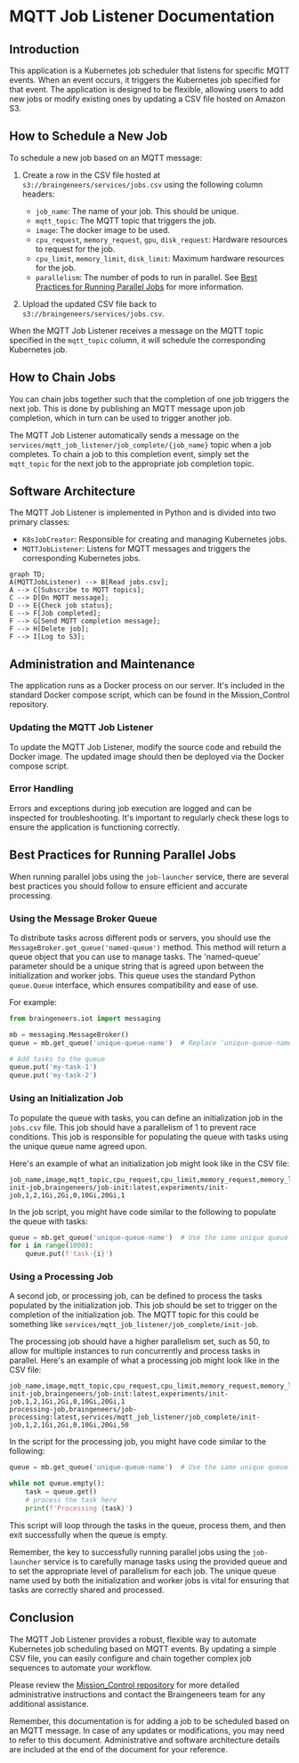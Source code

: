 # MQTT Job Listener Documentation

## Introduction

This application is a Kubernetes job scheduler that listens for specific MQTT events. When an event occurs, it triggers the Kubernetes job specified for that event. The application is designed to be flexible, allowing users to add new jobs or modify existing ones by updating a CSV file hosted on Amazon S3.

## How to Schedule a New Job

To schedule a new job based on an MQTT message:

1. Create a row in the CSV file hosted at `s3://braingeneers/services/jobs.csv` using the following column headers:

    - `job_name`: The name of your job. This should be unique.
    - `mqtt_topic`: The MQTT topic that triggers the job.
    - `image`: The docker image to be used.
    - `cpu_request`, `memory_request`, `gpu`, `disk_request`: Hardware resources to request for the job.
    - `cpu_limit`, `memory_limit`, `disk_limit`: Maximum hardware resources for the job.
    - `parallelism`: The number of pods to run in parallel. See [Best Practices for Running Parallel Jobs](#best-practices-for-running-parallel-jobs) for more information.

2. Upload the updated CSV file back to `s3://braingeneers/services/jobs.csv`.

When the MQTT Job Listener receives a message on the MQTT topic specified in the `mqtt_topic` column, it will schedule the corresponding Kubernetes job.

## How to Chain Jobs

You can chain jobs together such that the completion of one job triggers the next job. This is done by publishing an MQTT message upon job completion, which in turn can be used to trigger another job.

The MQTT Job Listener automatically sends a message on the `services/mqtt_job_listener/job_complete/{job_name}` topic when a job completes. To chain a job to this completion event, simply set the `mqtt_topic` for the next job to the appropriate job completion topic.

## Software Architecture

The MQTT Job Listener is implemented in Python and is divided into two primary classes:

- `K8sJobCreator`: Responsible for creating and managing Kubernetes jobs.
- `MQTTJobListener`: Listens for MQTT messages and triggers the corresponding Kubernetes jobs.

```mermaid
graph TD;
A(MQTTJobListener) --> B[Read jobs.csv];
A --> C[Subscribe to MQTT topics];
C --> D[On MQTT message];
D --> E{Check job status};
E --> F[Job completed];
F --> G[Send MQTT completion message];
F --> H[Delete job];
F --> I[Log to S3];
```

## Administration and Maintenance

The application runs as a Docker process on our server. It's included in the standard Docker compose script, which can be found in the Mission_Control repository.

### Updating the MQTT Job Listener

To update the MQTT Job Listener, modify the source code and rebuild the Docker image. The updated image should then be deployed via the Docker compose script.

### Error Handling

Errors and exceptions during job execution are logged and can be inspected for troubleshooting. It's important to regularly check these logs to ensure the application is functioning correctly.

## Best Practices for Running Parallel Jobs

When running parallel jobs using the `job-launcher` service, there are several best practices you should follow to ensure efficient and accurate processing.

### Using the Message Broker Queue

To distribute tasks across different pods or servers, you should use the `MessageBroker.get_queue('named-queue')` method. This method will return a queue object that you can use to manage tasks. The 'named-queue' parameter should be a unique string that is agreed upon between the initialization and worker jobs. This queue uses the standard Python `queue.Queue` interface, which ensures compatibility and ease of use.

For example:

```python
from braingeneers.iot import messaging

mb = messaging.MessageBroker()
queue = mb.get_queue('unique-queue-name')  # Replace 'unique-queue-name' with your unique queue name

# Add tasks to the queue
queue.put('my-task-1')
queue.put('my-task-2')
```

### Using an Initialization Job

To populate the queue with tasks, you can define an initialization job in the `jobs.csv` file. This job should have a parallelism of 1 to prevent race conditions. This job is responsible for populating the queue with tasks using the unique queue name agreed upon.

Here's an example of what an initialization job might look like in the CSV file:

```csv
job_name,image,mqtt_topic,cpu_request,cpu_limit,memory_request,memory_limit,gpu,disk_request,disk_limit,parallelism
init-job,braingeneers/job-init:latest,experiments/init-job,1,2,1Gi,2Gi,0,10Gi,20Gi,1
```

In the job script, you might have code similar to the following to populate the queue with tasks:

```python
queue = mb.get_queue('unique-queue-name')  # Use the same unique queue name here
for i in range(1000):
    queue.put(f'task-{i}')
```

### Using a Processing Job

A second job, or processing job, can be defined to process the tasks populated by the initialization job. This job should be set to trigger on the completion of the initialization job. The MQTT topic for this could be something like `services/mqtt_job_listener/job_complete/init-job`. 

The processing job should have a higher parallelism set, such as 50, to allow for multiple instances to run concurrently and process tasks in parallel. Here's an example of what a processing job might look like in the CSV file:

```csv
job_name,image,mqtt_topic,cpu_request,cpu_limit,memory_request,memory_limit,gpu,disk_request,disk_limit,parallelism
init-job,braingeneers/job-init:latest,experiments/init-job,1,2,1Gi,2Gi,0,10Gi,20Gi,1
processing-job,braingeneers/job-processing:latest,services/mqtt_job_listener/job_complete/init-job,1,2,1Gi,2Gi,0,10Gi,20Gi,50
```

In the script for the processing job, you might have code similar to the following:

```python
queue = mb.get_queue('unique-queue-name')  # Use the same unique queue name here

while not queue.empty():
    task = queue.get()
    # process the task here
    print(f'Processing {task}')
```

This script will loop through the tasks in the queue, process them, and then exit successfully when the queue is empty.

Remember, the key to successfully running parallel jobs using the `job-launcher` service is to carefully manage tasks using the provided queue and to set the appropriate level of parallelism for each job. The unique queue name used by both the initialization and worker jobs is vital for ensuring that tasks are correctly shared and processed.
## Conclusion

The MQTT Job Listener provides a robust, flexible way to automate Kubernetes job scheduling based on MQTT events. By updating a simple CSV file, you can easily configure and chain together complex job sequences to automate your workflow.

Please review the [Mission_Control repository](https://github.com/Braingeneers/Mission_Control) for more detailed administrative instructions and contact the Braingeneers team for any additional assistance.

Remember, this documentation is for adding a job to be scheduled based on an MQTT message. In case of any updates or modifications, you may need to refer to this document. Administrative and software architecture details are included at the end of the document for your reference.
